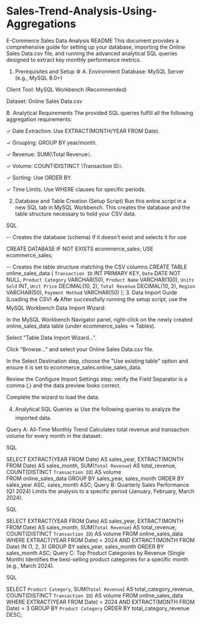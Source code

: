 # Sales-Trend-Analysis-Using-Aggregations

E-Commerce Sales Data Analysis README
This document provides a comprehensive guide for setting up your database, importing the Online Sales Data.csv file, and running the advanced analytical SQL queries designed to extract key monthly performance metrics.

1. Prerequisites and Setup ⚙️
A. Environment
Database: MySQL Server (e.g., MySQL 8.0+)

Client Tool: MySQL Workbench (Recommended)

Dataset: Online Sales Data.csv

B. Analytical Requirements
The provided SQL queries fulfill all the following aggregation requirements:

✓ Date Extraction: Use EXTRACT(MONTH/YEAR FROM Date).

✓ Grouping: GROUP BY year/month.

✓ Revenue: SUM(\Total Revenue`)`.

✓ Volume: COUNT(DISTINCT \Transaction ID`)`.

✓ Sorting: Use ORDER BY.

✓ Time Limits: Use WHERE clauses for specific periods.

2. Database and Table Creation (Setup Script)
Run this entire script in a new SQL tab in MySQL Workbench. This creates the database and the table structure necessary to hold your CSV data.

SQL

-- Creates the database (schema) if it doesn't exist and selects it for use

CREATE DATABASE IF NOT EXISTS ecommerce_sales;
USE ecommerce_sales;

-- Creates the table structure matching the CSV columns
CREATE TABLE online_sales_data (
    `Transaction ID` INT PRIMARY KEY,
    `Date` DATE NOT NULL,
    `Product Category` VARCHAR(50),
    `Product Name` VARCHAR(100),
    `Units Sold` INT,
    `Unit Price` DECIMAL(10, 2),
    `Total Revenue` DECIMAL(10, 2),
    `Region` VARCHAR(50),
    `Payment Method` VARCHAR(50)
);
3. Data Import Guide (Loading the CSV) 📥
After successfully running the setup script, use the MySQL Workbench Data Import Wizard:

In the MySQL Workbench Navigator panel, right-click on the newly created online_sales_data table (under ecommerce_sales -> Tables).

Select "Table Data Import Wizard...".

Click "Browse..." and select your Online Sales Data.csv file.

In the Select Destination step, choose the "Use existing table" option and ensure it is set to ecommerce_sales.online_sales_data.

Review the Configure Import Settings step: verify the Field Separator is a comma (,) and the data preview looks correct.

Complete the wizard to load the data.

4. Analytical SQL Queries 📊
Use the following queries to analyze the imported data.

Query A: All-Time Monthly Trend
Calculates total revenue and transaction volume for every month in the dataset.

SQL

SELECT
    EXTRACT(YEAR FROM Date) AS sales_year,
    EXTRACT(MONTH FROM Date) AS sales_month,
    SUM(`Total Revenue`) AS total_revenue,          
    COUNT(DISTINCT `Transaction ID`) AS volume      
FROM
    online_sales_data
GROUP BY
    sales_year,
    sales_month
ORDER BY
    sales_year ASC,
    sales_month ASC;
Query B: Quarterly Sales Performance (Q1 2024)
Limits the analysis to a specific period (January, February, March 2024).

SQL

SELECT
    EXTRACT(YEAR FROM Date) AS sales_year,
    EXTRACT(MONTH FROM Date) AS sales_month,
    SUM(`Total Revenue`) AS total_revenue,
    COUNT(DISTINCT `Transaction ID`) AS volume
FROM
    online_sales_data
WHERE
    EXTRACT(YEAR FROM Date) = 2024
    AND EXTRACT(MONTH FROM Date) IN (1, 2, 3) 
GROUP BY
    sales_year,
    sales_month
ORDER BY
    sales_month ASC;
Query C: Top Product Categories by Revenue (Single Month)
Identifies the best-selling product categories for a specific month (e.g., March 2024).

SQL

SELECT
    `Product Category`,
    SUM(`Total Revenue`) AS total_category_revenue,
    COUNT(DISTINCT `Transaction ID`) AS volume
FROM
    online_sales_data
WHERE
    EXTRACT(YEAR FROM Date) = 2024
    AND EXTRACT(MONTH FROM Date) = 3
GROUP BY
    `Product Category`
ORDER BY
    total_category_revenue DESC;
